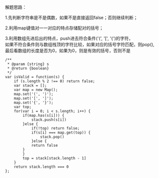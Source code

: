 解题思路：    

1.先判断字符串是不是偶数，如果不是直接返回false；否则继续判断；   

2.利用map键值对一一对应的特点存储配对的括号；   

3.利用数组先进后出的特点，push进去符合条件('(', '[', '{')的字符，   
如果不符合条件则与数组栈顶的字符比较，如果对应的括号字符匹配，则pop(),    
最后看数组的长度是否为0，如果为0，则是有效的括号，否则不是

```
/**
 * @param {string} s
 * @return {boolean}
 */
var isValid = function(s) {
    if (s.length % 2 !== 0) return false;
    var stack = [];
    var map = new Map();
    map.set('(', ')');
    map.set('[', ']');
    map.set('{', '}');
    var top;
    for(var i = 0; i < s.length; i++) {
        if(map.has(s[i])) {
            stack.push(s[i])
        }else {
			if(!top) return false;
            if(s[i] === map.get(top)) {
                stack.pop()
            }else {
	    	return false
	    }
        }
        top = stack[stack.length - 1]
    } 
    return stack.length === 0
};
```

